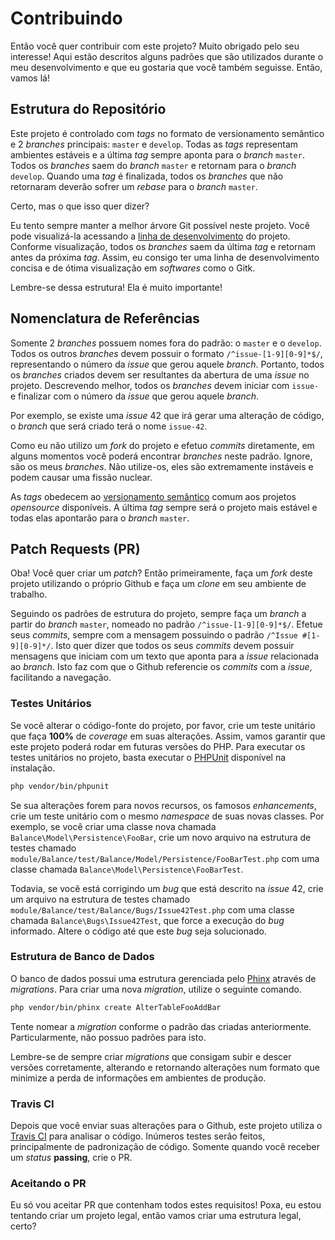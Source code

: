 # Contribuindo

Então você quer contribuir com este projeto? Muito obrigado pelo seu interesse! Aqui estão descritos alguns padrões que são utilizados durante o meu desenvolvimento e que eu gostaria que você também seguisse. Então, vamos lá!

## Estrutura do Repositório

Este projeto é controlado com _tags_ no formato de versionamento semântico e 2 _branches_ principais: `master` e `develop`. Todas as _tags_ representam ambientes estáveis e a última _tag_ sempre aponta para o _branch_ `master`. Todos os _branches_ saem do _branch_ `master` e retornam para o _branch_ `develop`. Quando uma _tag_ é finalizada, todos os _branches_ que não retornaram deverão sofrer um _rebase_ para o _branch_ `master`.

Certo, mas o que isso quer dizer?

Eu tento sempre manter a melhor árvore Git possível neste projeto. Você pode visualizá-la acessando a [linha de desenvolvimento](//github.com/wandersonwhcr/balance/network) do projeto. Conforme visualização, todos os _branches_ saem da última _tag_ e retornam antes da próxima _tag_. Assim, eu consigo ter uma linha de desenvolvimento concisa e de ótima visualização em _softwares_ como o Gitk.

Lembre-se dessa estrutura! Ela é muito importante!

## Nomenclatura de Referências

Somente 2 _branches_ possuem nomes fora do padrão: o `master` e o `develop`. Todos os outros _branches_ devem possuir o formato `/^issue-[1-9][0-9]*$/`, representando o número da _issue_ que gerou aquele _branch_. Portanto, todos os _branches_ criados devem ser resultantes da abertura de uma _issue_ no projeto. Descrevendo melhor, todos os _branches_ devem iniciar com `issue-` e finalizar com o número da _issue_ que gerou aquele _branch_.

Por exemplo, se existe uma _issue_ 42 que irá gerar uma alteração de código, o _branch_ que será criado terá o nome `issue-42`.

Como eu não utilizo um _fork_ do projeto e efetuo _commits_ diretamente, em alguns momentos você poderá encontrar _branches_ neste padrão. Ignore, são os meus _branches_. Não utilize-os, eles são extremamente instáveis e podem causar uma fissão nuclear.

As _tags_ obedecem ao [versionamento semântico](http://semver.org/) comum aos projetos _opensource_ disponíveis. A última _tag_ sempre será o projeto mais estável e todas elas apontarão para o _branch_ `master`.

## Patch Requests (PR)

Oba! Você quer criar um _patch_? Então primeiramente, faça um _fork_ deste projeto utilizando o próprio Github e faça um _clone_ em seu ambiente de trabalho.

Seguindo os padrões de estrutura do projeto, sempre faça um _branch_ a partir do _branch_ `master`, nomeado no padrão `/^issue-[1-9][0-9]*$/`. Efetue seus _commits_, sempre com a mensagem possuindo o padrão `/^Issue #[1-9][0-9]*/`. Isto quer dizer que todos os seus _commits_ devem possuir mensagens que iniciam com um texto que aponta para a _issue_ relacionada ao _branch_. Isto faz com que o Github referencie os _commits_ com a _issue_, facilitando a navegação.

### Testes Unitários

Se você alterar o código-fonte do projeto, por favor, crie um teste unitário que faça **100%** de _coverage_ em suas alterações. Assim, vamos garantir que este projeto poderá rodar em futuras versões do PHP. Para executar os testes unitários no projeto, basta executar o [PHPUnit](https://phpunit.de/) disponível na instalação.

```bash
php vendor/bin/phpunit
```

Se sua alterações forem para novos recursos, os famosos _enhancements_, crie um teste unitário com o mesmo _namespace_ de suas novas classes. Por exemplo, se você criar uma classe nova chamada `Balance\Model\Persistence\FooBar`, crie um novo arquivo na estrutura de testes chamado `module/Balance/test/Balance/Model/Persistence/FooBarTest.php` com uma classe chamada `Balance\Model\Persistence\FooBarTest`.

Todavia, se você está corrigindo um _bug_ que está descrito na _issue_ 42, crie um arquivo na estrutura de testes chamado `module/Balance/test/Balance/Bugs/Issue42Test.php` com uma classe chamada `Balance\Bugs\Issue42Test`, que force a execução do _bug_ informado. Altere o código até que este _bug_ seja solucionado.

### Estrutura de Banco de Dados

O banco de dados possui uma estrutura gerenciada pelo [Phinx](https://phinx.org/) através de _migrations_. Para criar uma nova _migration_, utilize o seguinte comando.

```bash
php vendor/bin/phinx create AlterTableFooAddBar
```

Tente nomear a _migration_ conforme o padrão das criadas anteriormente. Particularmente, não possuo padrões para isto.

Lembre-se de sempre criar _migrations_ que consigam subir e descer versões corretamente, alterando e retornando alterações num formato que minimize a perda de informações em ambientes de produção.

### Travis CI

Depois que você enviar suas alterações para o Github, este projeto utiliza o [Travis CI](//travis-ci.org/wandersonwhcr/balance) para analisar o código. Inúmeros testes serão feitos, principalmente de padronização de código. Somente quando você receber um _status_ **passing**, crie o PR.

### Aceitando o PR

Eu só vou aceitar PR que contenham todos estes requisitos! Poxa, eu estou tentando criar um projeto legal, então vamos criar uma estrutura legal, certo?
